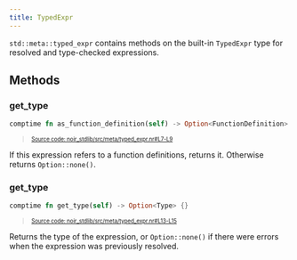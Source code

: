 ```yaml
---
title: TypedExpr
---
```


`std::meta::typed_expr` contains methods on the built-in `TypedExpr` type for resolved and type-checked expressions.

## Methods

### get_type

```rust title="as_function_definition" showLineNumbers 
comptime fn as_function_definition(self) -> Option<FunctionDefinition> {}
```
> <sup><sub><a href="https://github.com/noir-lang/noir/blob/master/noir_stdlib/src/meta/typed_expr.nr#L7-L9" target="_blank" rel="noopener noreferrer">Source code: noir_stdlib/src/meta/typed_expr.nr#L7-L9</a></sub></sup>


If this expression refers to a function definitions, returns it. Otherwise returns `Option::none()`.

### get_type

```rust title="get_type" showLineNumbers 
comptime fn get_type(self) -> Option<Type> {}
```
> <sup><sub><a href="https://github.com/noir-lang/noir/blob/master/noir_stdlib/src/meta/typed_expr.nr#L13-L15" target="_blank" rel="noopener noreferrer">Source code: noir_stdlib/src/meta/typed_expr.nr#L13-L15</a></sub></sup>


Returns the type of the expression, or `Option::none()` if there were errors when the expression was previously resolved.